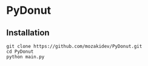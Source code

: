# PyDonut

## Installation
```
git clone https://github.com/mozakidev/PyDonut.git
cd PyDonut
python main.py
```
